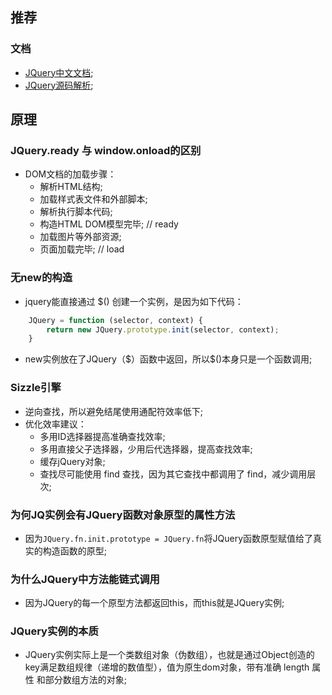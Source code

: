 ## 推荐

### 文档
- [JQuery中文文档](http://jquery.cuishifeng.cn/);
- [JQuery源码解析](http://www.cnblogs.com/aaronjs/p/3279314.html);


## 原理

### JQuery.ready 与 window.onload的区别
- DOM文档的加载步骤：
  - 解析HTML结构;
  - 加载样式表文件和外部脚本;
  - 解析执行脚本代码;
  - 构造HTML DOM模型完毕; // ready
  - 加载图片等外部资源;
  - 页面加载完毕; // load

### 无new的构造
- jquery能直接通过 $() 创建一个实例，是因为如下代码：
```js
    JQuery = function (selector, context) { 
		return new JQuery.prototype.init(selector, context);
	} 
```
- new实例放在了JQuery（\$）函数中返回，所以$()本身只是一个函数调用;

### Sizzle引擎
- 逆向查找，所以避免结尾使用通配符效率低下;
- 优化效率建议：
  - 多用ID选择器提高准确查找效率;
  - 多用直接父子选择器，少用后代选择器，提高查找效率;
  - 缓存jQuery对象;
  - 查找尽可能使用 find 查找，因为其它查找中都调用了 find，减少调用层次;

### 为何JQ实例会有JQuery函数对象原型的属性方法
- 因为`JQuery.fn.init.prototype = JQuery.fn`将JQuery函数原型赋值给了真实的构造函数的原型;

### 为什么JQuery中方法能链式调用
- 因为JQuery的每一个原型方法都返回this，而this就是JQuery实例;

### JQuery实例的本质
- JQuery实例实际上是一个类数组对象（伪数组），也就是通过Object创造的key满足数组规律（递增的数值型），值为原生dom对象，带有准确 length 属性 和部分数组方法的对象;